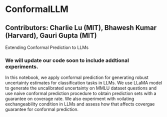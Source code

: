 # ConformalLLM
## Contributors: Charlie Lu (MIT), Bhawesh Kumar (Harvard), Gauri Gupta (MIT)
Extending Conformal Prediction to LLMs 

### We will update our code soon to include addtional experiments.

In this notebook, we apply conformal prediction for generating robust uncertainty estimates for classification tasks in LLMs. 
We use LLaMA model to generate the uncalibrated uncertainty on MMLU dataset questions and use naive conformal prediction procedure to
obtain prediction sets with a guarantee on coverage rate. We also experiment with voilating exchangeability condition in LLMs and assess
how that affects covergae guarantee for conformal prediction.
